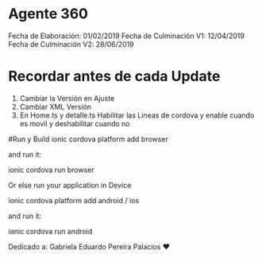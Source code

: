 # Agente 360 
Fecha de Elaboración: 01/02/2019
Fecha de Culminación V1: 12/04/2019
Fecha de Culminación V2: 28/06/2019

# Recordar antes de cada Update 
1) Cambiar la Versión en Ajuste
2) Cambiar XML Versión
3) En Home.ts y detalle.ts Habilitar las Lineas de cordova y enable cuando es movil 
y deshabilitar cuando no

#Run y Build
ionic cordova platform add browser

and run it:

ionic cordova run browser

Or else run your application in Device

ionic cordova platform add android / ios

and run it:

ionic cordova run android


Dedicado a:
Gabriela Eduardo Pereira Palacios ♥ 
